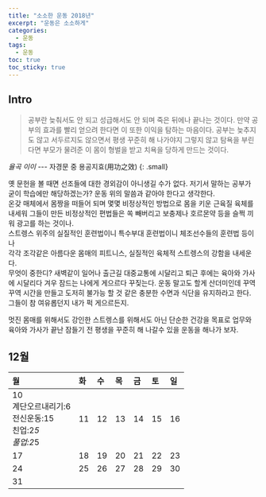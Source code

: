 ```yaml
---
title: "소소한 운동 2018년"
excerpt: "운동은 소소하게"
categories: 
  - 운동
tags: 
  - 운동
toc: true
toc_sticky: true
---
```


## Intro
> 공부란 늦춰서도 안 되고 성급해서도 안 되며 죽은 뒤에나 끝나는 것이다. 만약 공부의 효과를 빨리 얻으려 한다면 이 또한 이익을 탐하는 마음이다. 공부는 늦추지도 않고 서두르지도 않으면서 평생 꾸준히 해 나가야지 그렇지 않고 탐욕을 부린다면 부모가 물려준 이 몸이 형벌을 받고 치욕을 당하게 만드는 것이다.

<cite>율곡 이이</cite> --- 자경문 중 용공지효(用功之效)
{: .small}

옛 문헌을 볼 때면 선조들에 대한 경외감이 아니생길 수가 없다. 저기서 말하는 공부가 굳이 학습에만 해당하겠는가?
운동 위의 말씀과 같아야 한다고 생각한다.  
온갖 매체에서 몸짱을 떠들어 되며 몇몇 비정상적인 방법으로 몸을 키운 근육질 육체를 내세워 그들이 만든 비정상적인 편법들은 쏙 빼버리고 보충제나 호르몬약 등을 슬쩍 끼워 광고를 하는 것이나.  
스트렝스 위주의 실질적인 훈련법이니 특수부대 훈련법이니 체조선수들의 훈련법 등이나  
각각 조각같은 아름다운 몸매의 피트니스, 실질적인 육체적 스트렝스의 강함을 내세운다.  
무엇이 중한디? 새벽같이 일어나 출근길 대중교통에 시달리고 퇴근 후에는 육아와 가사에 시달리다 겨우 잠드는 나에게 게으르다 꾸짖는다.
운동 말고도 할게 산더미인데 꾸역꾸역 시간을 만들고 도저히 불가능 할 것 같은 충분한 수면과 식단을 유지하라고 한다. 그들이 참 여유롭던지 내가 퍽 게으르든지.  

멋진 몸매를 위해서도 강인한 스트렝스를 위해서도 아닌 단순한 건강을 목표로 업무와 육아와 가사가 끝난 잠들기 전 평생을 꾸준히 해 나갈수 있을 운동을 해나가 보자.

## 12월
| 월 | 화 | 수 | 목 | 금 | 토 | 일 |
|:---|:---|:---|:---|:---|:---|:---|
| 10<br>계단오르내리기:6<br>전신운동:15<br>친업:2*5<br>풀업:2*5 | 11 | 12 | 13 | 14 | 15 | 16 |
| 17 | 18 | 19 | 20 | 21 | 22 | 23 |
| 24 | 25 | 26 | 27 | 28 | 29 | 30 |
| 31 |    |    |    |    |    |    |
